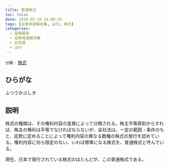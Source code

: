 ```yaml
---
title: 普通株式
toc: false
date: 2018-05-18 14:09:29
tags: [证券用语解说集, は行, 株式]
categories:
  - 金融服务
  - 证券用语解说集
  - 日本語
  - は行
---
```


`分類：` [株式](/tags/株式/)

## ひらがな

ふつうかぶしき

## 説明

株式の種類は、その権利内容の差異によって分類される。株主平等原則からすれば、株主の権利は平等でなければならないが、会社法は、一定の範囲・条件のもと、定款に定めることによって権利内容の異なる数種の株式の発行を認めている。権利内容に何ら限定のない、いわば標準になる株式を、普通株式と呼んでいる。

現在、日本で発行されている株式のほとんどが、この普通株式である。

